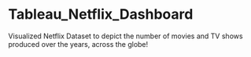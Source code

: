 # Tableau_Netflix_Dashboard
Visualized Netflix Dataset to depict the number of movies and TV shows produced over the years, across the globe!
